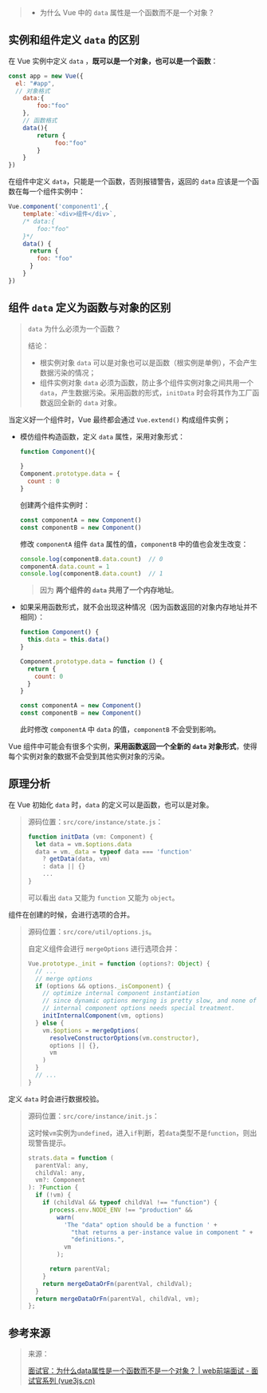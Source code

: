 > + 为什么 Vue 中的 `data` 属性是一个函数而不是一个对象？



## 实例和组件定义 `data` 的区别

在 Vue 实例中定义 `data` ，**既可以是一个对象，也可以是一个函数**：

```js
const app = new Vue({
  el: "#app",
  // 对象格式
    data:{
        foo:"foo"
    },
    // 函数格式
    data(){
        return {
             foo:"foo"
        }
    }
})
```



在组件中定义 `data`，只能是一个函数，否则报错警告，返回的 `data` 应该是一个函数在每一个组件实例中：
```js
Vue.component('component1',{
    template:`<div>组件</div>`,
    /* data:{
        foo:"foo"
    }*/
  	data() {
      return {
        foo: "foo"
      }
    }
})
```



## 组件 `data` 定义为函数与对象的区别

> `data` 为什么必须为一个函数？
>
> 结论：
>
> + 根实例对象 `data` 可以是对象也可以是函数（根实例是单例），不会产生数据污染的情况；
> + 组件实例对象 `data` 必须为函数，防止多个组件实例对象之间共用一个 `data`，产生数据污染。采用函数的形式，`initData` 时会将其作为工厂函数返回全新的 `data` 对象。

当定义好一个组件时，Vue 最终都会通过 `Vue.extend()` 构成组件实例；

+ 模仿组件构造函数，定义 `data` 属性，采用对象形式：

  ```js
  function Component(){
   
  }
  Component.prototype.data = {
  	count : 0
  }
  ```

  创建两个组件实例时：

  ```js
  const componentA = new Component()
  const componentB = new Component()
  ```

  修改 `componentA` 组件 `data` 属性的值，`componentB` 中的值也会发生改变：

  ```js
  console.log(componentB.data.count)  // 0
  componentA.data.count = 1
  console.log(componentB.data.count)  // 1
  ```

  > 因为 **两个组件的 `data` 共用了一个内存地址**。

+ 如果采用函数形式，就不会出现这种情况（因为函数返回的对象内存地址并不相同）：

  ```js
  function Component() {
    this.data = this.data()
  }
  
  Component.prototype.data = function () {
    return {
      count: 0
    }
  }
  
  const componentA = new Component()
  const componentB = new Component()
  ```

   此时修改 `componentA` 中 `data` 的值，`componentB` 不会受到影响。



Vue 组件中可能会有很多个实例，**采用函数返回一个全新的 `data` 对象形式**，使得每个实例对象的数据不会受到其他实例对象的污染。



## 原理分析

在 Vue 初始化 `data` 时，`data` 的定义可以是函数，也可以是对象。

> 源码位置：`src/core/instance/state.js`：
>
> ```js
> function initData (vm: Component) {
>   let data = vm.$options.data
>   data = vm._data = typeof data === 'function'
>     ? getData(data, vm)
>     : data || {}
>     ...
> }
> ```
>
> 可以看出 `data` 又能为 `function` 又能为 `object`。



组件在创建的时候，会进行选项的合并。

> 源码位置：`src/core/util/options.js`。
>
> 自定义组件会进行 `mergeOptions` 进行选项合并：
>
> ```js
> Vue.prototype._init = function (options?: Object) {
>   // ...
>   // merge options
>   if (options && options._isComponent) {
>     // optimize internal component instantiation
>     // since dynamic options merging is pretty slow, and none of the
>     // internal component options needs special treatment.
>     initInternalComponent(vm, options)
>   } else {
>     vm.$options = mergeOptions(
>       resolveConstructorOptions(vm.constructor),
>       options || {},
>       vm
>     )
>   }
>   // ...
> }
> ```



定义  `data` 时会进行数据校验。

> 源码位置：`src/core/instance/init.js`：
>
> 这时候`vm`实例为`undefined`，进入`if`判断，若`data`类型不是`function`，则出现警告提示。
>
> ```js
> strats.data = function (
>   parentVal: any,
>   childVal: any,
>   vm?: Component
> ): ?Function {
>   if (!vm) {
>     if (childVal && typeof childVal !== "function") {
>       process.env.NODE_ENV !== "production" &&
>         warn(
>           'The "data" option should be a function ' +
>             "that returns a per-instance value in component " +
>             "definitions.",
>           vm
>         );
> 
>       return parentVal;
>     }
>     return mergeDataOrFn(parentVal, childVal);
>   }
>   return mergeDataOrFn(parentVal, childVal, vm);
> };
> ```



## 参考来源

> 来源：
>
> [面试官：为什么data属性是一个函数而不是一个对象？ | web前端面试 - 面试官系列 (vue3js.cn)](https://vue3js.cn/interview/vue/data.html#三、原理分析)

